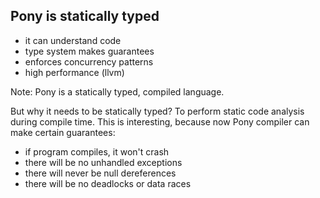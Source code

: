 ## Pony is statically typed

- it can understand code
- type system makes guarantees
- enforces concurrency patterns
- high performance (llvm)

Note:
Pony is a statically typed, compiled language.

But why it needs to be statically typed? To perform static code analysis during compile
time. This is interesting, because now Pony compiler can make certain guarantees:
- if program compiles, it won't crash
- there will be no unhandled exceptions
- there will never be null dereferences
- there will be no deadlocks or data races
